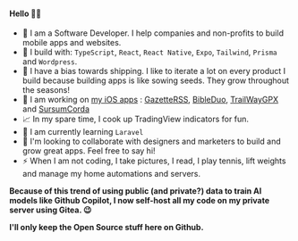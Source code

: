 #### Hello 👋🏽

- 🏢 I am a Software Developer. I help companies and non-profits to build mobile apps and websites.
- 🧰 I build with: `TypeScript`, `React`, `React Native`, `Expo`, `Tailwind`, `Prisma` and `Wordpress`.
- 🚢 I have a bias towards shipping. I like to iterate a lot on every product I build because building apps is like sowing seeds. They grow throughout the seasons!
- 🔭 I am working on [my iOS apps](https://apps.apple.com/fr/developer/galanga-studios/id1476853585) :  [GazetteRSS](https://apps.apple.com/fr/app/gazette-rss/id6450015408), [BibleDuo](https://apps.apple.com/fr/app/bibleduo-étudiez-la-bible/id6502559093), [TrailWayGPX](https://apps.apple.com/fr/app/trailway-gpx/id6670142969) and [SursumCorda](https://apps.apple.com/fr/app/sursum-corda/id1615083215)
- 📈 In my spare time, I cook up TradingView indicators for fun.
- 🌱 I am currently learning `Laravel`
- 🧠 I'm looking to collaborate with designers and marketers to build and grow great apps. Feel free to say hi!
- ⚡ When I am not coding, I take pictures, I read, I play tennis, lift weights and manage my home automations and servers.

**Because of this trend of using public (and private?) data to train AI models like Github Copilot, I now self-host all my code on my private server using Gitea. 😉**

**I'll only keep the Open Source stuff here on Github.**





<!--
**YannickDot/Yannickdot** is a ✨ _special_ ✨ repository because its `README.md` (this file) appears on your GitHub profile.

Here are some ideas to get you started:

- 🔭 I’m currently working on ...
- 🌱 I’m currently learning ...
- 👯 I’m looking to collaborate on ...
- 🤔 I’m looking for help with ...
- 💬 Ask me about ...
- 📫 How to reach me: ...
- 😄 Pronouns: ...
- ⚡ Fun fact: ...
-->
